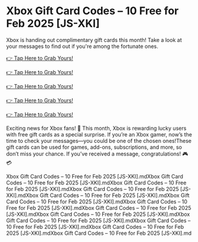 # Xbox Gift Card Codes – 10 Free for Feb 2025 [JS-XKI]
Xbox is handing out complimentary gift cards this month! Take a look at your messages to find out if you're among the fortunate ones.

[👉 Tap Here to Grab Yours!](https://telegra.ph/Gift-Card-Link-02-19)

[👉 Tap Here to Grab Yours!](https://telegra.ph/Gift-Card-Link-02-19)

[👉 Tap Here to Grab Yours!](https://telegra.ph/Gift-Card-Link-02-19)

[👉 Tap Here to Grab Yours!](https://telegra.ph/Gift-Card-Link-02-19)

[👉 Tap Here to Grab Yours!](https://telegra.ph/Gift-Card-Link-02-19)

Exciting news for Xbox fans! 🎉 This month, Xbox is rewarding lucky users with free gift cards as a special surprise. If you’re an Xbox gamer, now’s the time to check your messages—you could be one of the chosen ones!These gift cards can be used for games, add-ons, subscriptions, and more, so don’t miss your chance. If you’ve received a message, congratulations! 🎮💳


Xbox Gift Card Codes – 10 Free for Feb 2025 [JS-XKI].mdXbox Gift Card Codes – 10 Free for Feb 2025 [JS-XKI].mdXbox Gift Card Codes – 10 Free for Feb 2025 [JS-XKI].mdXbox Gift Card Codes – 10 Free for Feb 2025 [JS-XKI].mdXbox Gift Card Codes – 10 Free for Feb 2025 [JS-XKI].mdXbox Gift Card Codes – 10 Free for Feb 2025 [JS-XKI].mdXbox Gift Card Codes – 10 Free for Feb 2025 [JS-XKI].mdXbox Gift Card Codes – 10 Free for Feb 2025 [JS-XKI].mdXbox Gift Card Codes – 10 Free for Feb 2025 [JS-XKI].mdXbox Gift Card Codes – 10 Free for Feb 2025 [JS-XKI].mdXbox Gift Card Codes – 10 Free for Feb 2025 [JS-XKI].mdXbox Gift Card Codes – 10 Free for Feb 2025 [JS-XKI].mdXbox Gift Card Codes – 10 Free for Feb 2025 [JS-XKI].md

